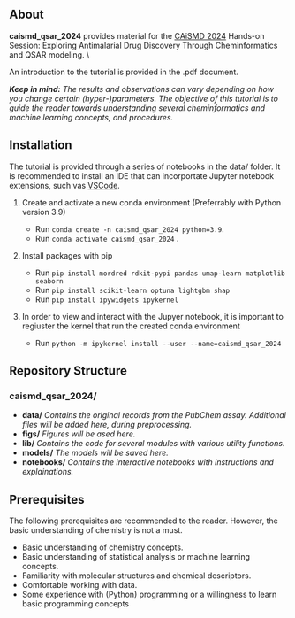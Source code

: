 
## About
**caismd_qsar_2024** provides material for the [CAiSMD 2024](https://bharatyuva.org/index.php/caismd) Hands-on Session: Exploring Antimalarial Drug Discovery Through Cheminformatics and QSAR modeling. \

An introduction to the tutorial is provided in the .pdf document.

***Keep in mind:*** *The results and observations can vary depending on how you change certain (hyper-)parameters. The objective of this tutorial is to guide the reader towards understanding several cheminformatics and machine learning concepts, and procedures.*

## Installation
The tutorial is provided through a series of notebooks in the data/ folder. It is recommended to install an IDE that can incorportate Jupyter notebook extensions, such vas [VSCode](https://code.visualstudio.com/).

1. Create and activate a new conda environment (Preferrably with Python version 3.9)
    * Run ```conda create -n caismd_qsar_2024 python=3.9```. 
    * Run ```conda activate caismd_qsar_2024``` .
  
2. Install packages with pip
    * Run ```pip install mordred rdkit-pypi pandas umap-learn matplotlib seaborn```
    * Run ```pip install scikit-learn optuna lightgbm shap```
    * Run ```pip install ipywidgets ipykernel```

3. In order to view and interact with the Jupyer notebook, it is important to regiuster the kernel that run the created conda environment
    * Run ```python -m ipykernel install --user --name=caismd_qsar_2024```


## Repository Structure

### **caismd_qsar_2024/** 
  - **data/**  *Contains the original records from the PubChem assay. Additional files will be added here, during preprocessing.*
  - **figs/**  *Figures will be ased here.*
  - **lib/**   *Contains the code for several modules with various utility functions.*
  - **models/**    *The models will be saved here.*
  - **notebooks/** *Contains the interactive notebooks with instructions and explainations.*


## Prerequisites
The following prerequisites are recommended to the reader. However, the basic understanding of chemistry is not a must.

* Basic understanding of chemistry concepts.
* Basic understanding of statistical analysis or machine learning concepts.
* Familiarity with molecular structures and chemical descriptors.
* Comfortable working with data.
* Some experience with (Python) programming or a willingness to learn basic programming concepts



